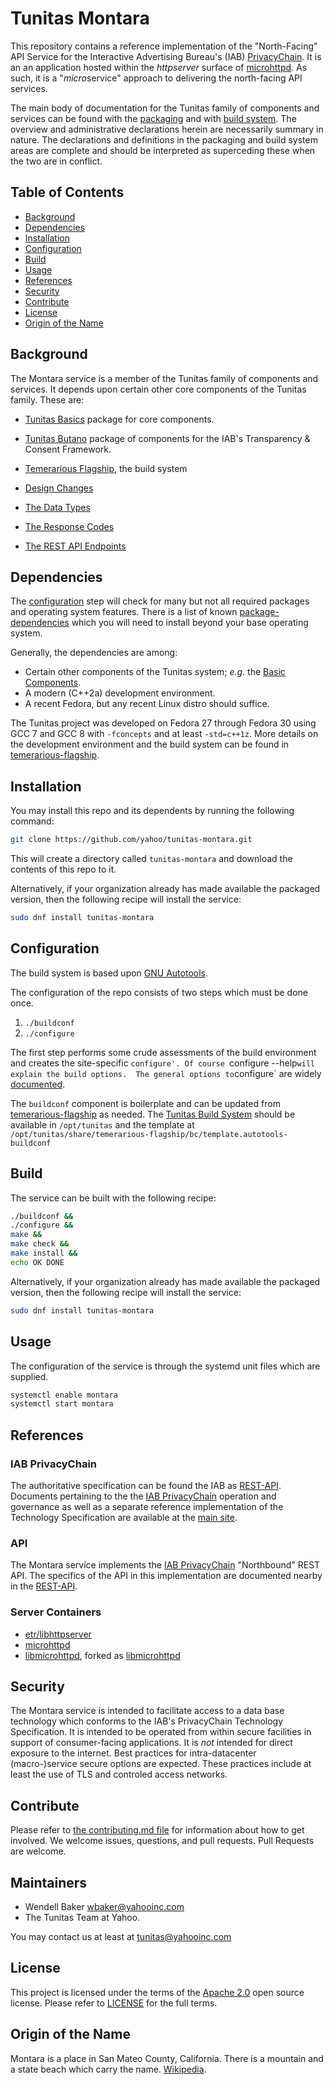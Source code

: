 # Tunitas Montara

This repository contains a reference implementation of the "North-Facing" API Service for the Interactive Advertising Bureau's (IAB) [PrivacyChain](https://github.com/InteractiveAdvertisingBureau/PrivacyChain). It is an an application hosted within the <em>httpserver</em> surface of [microhttpd](https://www.gnu.org/software/libmicrohttpd/).  As such, it is a "<em>micro</em>service" approach to delivering the north-facing API services.

The main body of documentation for the Tunitas family of components and services can be found with the [packaging](https://github.com/yahoo/tunitas-packaging) and with [build system](https://github.com/yahoo/temerarious-flagship]).  The overview and administrative declarations herein are necessarily summary in nature. The declarations and definitions in the packaging and build system areas are complete and should be interpreted as superceding these when the two are in conflict.

## Table of Contents

- [Background](#background)
- [Dependencies](#dependencies)
- [Installation](#installation)
- [Configuration](#configuration)
- [Build](#build)
- [Usage](#usage)
- [References](#references)
- [Security](#security)
- [Contribute](#contribute)
- [License](#license)
- [Origin of the Name](#Origin_of_the_name)

## Background

The Montara service is a member of the Tunitas family of components and services. It depends upon certain other core components of the Tunitas family.  These are:
  * [Tunitas Basics](https://github.com/yahoo/tunitas-basics) package for core components.
  * [Tunitas Butano](https://github.com/yahoo/tunitas-butano) package of components for the IAB's Transparency & Consent Framework.
  * [Temerarious Flagship](https://github.com/yahoo/temerarious-flagship), the build system

* [Design Changes](https://github.com/yahoo/tunitas-montara/blob/master/doc/Design-Changes.md)
* [The Data Types](https://github.com/yahoo/tunitas-montara/blob/master/doc/Data-Types.md)
* [The Response Codes](https://github.com/tunitas-montara/blob/master/doc/Response-Codes.md)
* [The REST API Endpoints](https://github.com/tunitas-montara/blob/master/doc/REST-Endpoints.md)

## Dependencies

The [configuration](#configuration) step will check for many but not all required packages and operating system features.  There is a list of known [package-dependencies](https://github.com/yahoo/tunitas-montara/blob/master/PACKAGES.md) which you will need to install beyond your base operating system.

Generally, the dependencies are among:
- Certain other components of the Tunitas system; <em>e.g.</em> the [Basic Components](https://github.com/yahoo/tunitas-basic).
- A modern (C++2a) development environment.
- A recent Fedora, but any recent Linux distro should suffice.

The Tunitas project was developed on Fedora 27 through Fedora 30 using GCC 7 and GCC 8 with `-fconcepts` and at least `-std=c++1z`.  More details on the development environment and the build system can be found in [temerarious-flagship](https://github.com/yahoo/temerarious-flagship/blob/master/README.md).

## Installation

You may install this repo and its dependents by running the following command:

``` bash
git clone https://github.com/yahoo/tunitas-montara.git
```

This will create a directory called `tunitas-montara` and download the contents of this repo to it.

Alternatively, if your organization already has made available the packaged version, then the following recipe will install the service:

``` bash
sudo dnf install tunitas-montara
```

## Configuration

The build system is based upon [GNU Autotools](https://www.gnu.org/software/automake/manual/html_node/index.html).

The configuration of the repo consists of two steps which must be done once.
1. `./buildconf`
2. `./configure`

The first step performs some crude assessments of the build environment and creates the site-specific `configure'. Of course `configure --help` will explain the build options.  The general options to `configure` are widely [documented](https://www.gnu.org/prep/standards/html_node/Configuration.html).

The `buildconf` component is boilerplate and can be updated from [temerarious-flagship](https://github.com/yahoo/temerarious-flagship/blob/master/bc/template.autotools-buildconf) as needed.  The [Tunitas Build System](https://github.com/yahoo/temerarious-flagship) should be available in `/opt/tunitas` and the template at `/opt/tunitas/share/temerarious-flagship/bc/template.autotools-buildconf`

## Build

The service can be built with the following recipe:

``` bash
./buildconf &&
./configure &&
make &&
make check &&
make install &&
echo OK DONE
```

Alternatively, if your organization already has made available the packaged version, then the following recipe will install the service:

``` bash
sudo dnf install tunitas-montara
```

## Usage

The configuration of the service is through the systemd unit files which are supplied.

``` bash
systemctl enable montara
systemctl start montara
```

## References

### IAB PrivacyChain

The authoritative specification can be found the IAB as [REST-API](https://github.com/Interactive-Advertising-Bureau/PrivacyChain/blob/master/doc/REST-API.md). Documents pertaining to the the [IAB PrivacyChain](https://github.com/InteractiveAdvertisingBureau/PrivacyChain) operation and governance as well as a separate reference implementation of the Technology Specification are available at the [main site](https://github.com/InteractiveAdvertisingBureau).

### API

The Montara service implements the [IAB PrivacyChain](https://github.com/Interactive-Advertising-Bureau/PrivacyChain) "Northbound" REST API.  The specifics of the API in this implementation are documented nearby in the [REST-API](https://github.com/yahoo/tunitas-montara/blob/master/REST-API.md).

### Server Containers

* [etr/libhttpserver](https://github.com/etr/libhttpserver)
* [microhttpd](https://www.gnu.org/software/libmicrohttpd/)
* [libmicrohttpd](https://git.gnunet.org/libmicrohttpd.git), forked as [libmicrohttpd](https://github.com/scottjg/libmicrohttpd)

## Security

The Montara service is intended to facilitate access to a data base technology which conforms to the IAB's PrivacyChain Technology Specification. It is intended to be operated from within secure facilities in support of consumer-facing applications.  It is _not_ intended for direct exposure to the internet.  Best practices for intra-datacenter (macro-)service secure options are expected.  These practices include at least the use of TLS and controled access networks.

## Contribute

Please refer to [the contributing.md file](Contributing.md) for information about how to get involved. We welcome issues, questions, and pull requests. Pull Requests are welcome.

## Maintainers
- Wendell Baker <wbaker@yahooinc.com>
- The Tunitas Team at Yahoo.

You may contact us at least at <tunitas@yahooinc.com>

## License

This project is licensed under the terms of the [Apache 2.0](LICENSE-Apache-2.0) open source license. Please refer to [LICENSE](LICENSE) for the full terms.

## Origin of the Name

Montara is a place in San Mateo County, California.  There is a mountain and a state beach which carry the name. [Wikipedia](https://en.wikipedia.org/wiki/Montara,_California).
